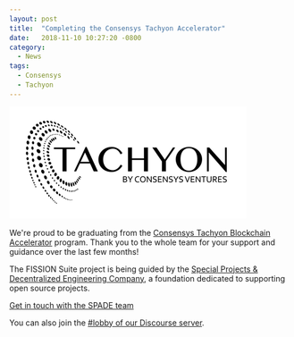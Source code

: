 ```yaml
---
layout: post
title:  "Completing the Consensys Tachyon Accelerator"
date:   2018-11-10 10:27:20 -0800
category:
  - News
tags:
  - Consensys
  - Tachyon
---
```

<img alt="Tachyon Accelerator by Consensys Ventures - Logo" src="/assets/images/tachyon.png" />

We're proud to be graduating from the <a href="https://tachyoncv.vc/">Consensys Tachyon Blockchain Accelerator</a> program. Thank you to the whole team for your support and guidance over the last few months!

The FISSION Suite project is being guided by the <a href="https://spade.builders">Special Projects & Decentralized Engineering Company</a>, a foundation dedicated to supporting open source projects.

<a href="mailto:hello@spade.builders" class="btn btn-purple">Get in touch with the SPADE team</a>
<!-- more -->

You can also join the [#lobby of our Discourse server](https://discord.gg/daDMAjE).


